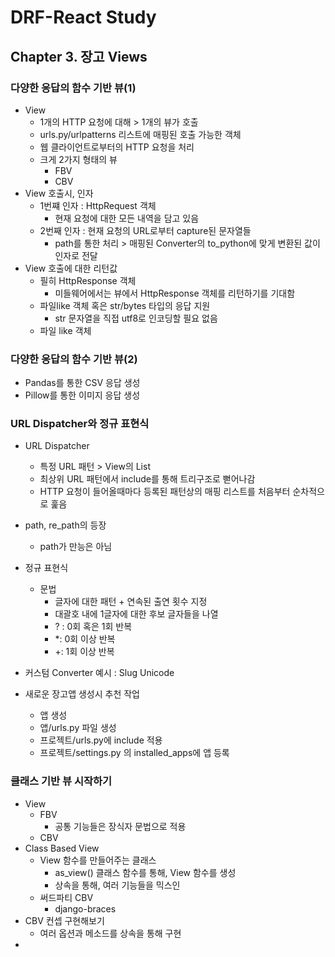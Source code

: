 # DRF-React Study

## Chapter 3. 장고 Views

### 다양한 응답의 함수 기반 뷰(1)

- View
  - 1개의 HTTP 요청에 대해 > 1개의 뷰가 호출
  - urls.py/urlpatterns 리스트에 매핑된 호출 가능한 객체
  - 웹 클라이언트로부터의 HTTP 요청을 처리
  - 크게 2가지 형태의 뷰
    - FBV
    - CBV
- View 호출시, 인자
  - 1번쨰 인자 : HttpRequest 객체
    - 현재 요청에 대한 모든 내역을 담고 있음
  - 2번째 인자 : 현재 요청의 URL로부터 capture된 문자열들
    - path를 통한 처리 > 매핑된 Converter의 to_python에 맞게 변환된 값이 인자로 전달
- View 호출에 대한 리턴값
  - 필히 HttpResponse 객체
    - 미들웨어에서는 뷰에서 HttpResponse 객체를 리턴하기를 기대함
  - 파일like 객체 혹은 str/bytes 타입의 응답 지원
    - str 문자열을 직접 utf8로 인코딩할 필요 없음
  - 파일 like 객체

### 다양한 응답의 함수 기반 뷰(2)

- Pandas를 통한 CSV 응답 생성
- Pillow를 통한 이미지 응답 생성



### URL Dispatcher와 정규 표현식

- URL Dispatcher
  - 특정 URL 패턴 > View의 List
  - 최상위 URL 패턴에서 include를 통해 트리구조로 뻗어나감
  - HTTP 요청이 들어올때마다 등록된 패턴상의 매핑 리스트를 처음부터 순차적으로 훑음
- path, re_path의 등장
  - path가 만능은 아님
- 정규 표현식
  - 문법
    - 글자에 대한 패턴 + 연속된 출연 횟수 지정
    - 대괄호 내에 1글자에 대한 후보 글자들을 나열
    - ? : 0회 혹은 1회 반복
    - *: 0회 이상 반복
    - +: 1회 이상 반복

- 커스텀 Converter 예시 : Slug Unicode
- 새로운 장고앱 생성시 추천 작업
  - 앱 생성
  - 앱/urls.py 파일 생성
  - 프로젝트/urls.py에 include 적용
  - 프로젝트/settings.py 의 installed_apps에 앱 등록



### 클래스 기반 뷰 시작하기

- View
  - FBV
    - 공통 기능들은 장식자 문법으로 적용
  - CBV
- Class Based View
  - View 함수를 만들어주는 클래스
    - as_view() 클래스 함수를 통해, View 함수를 생성
    - 상속을 통해, 여러 기능들을 믹스인
  - 써드파티 CBV
    - django-braces
- CBV 컨셉 구현해보기
  - 여러 옵션과 메소드를 상속을 통해 구현
- 